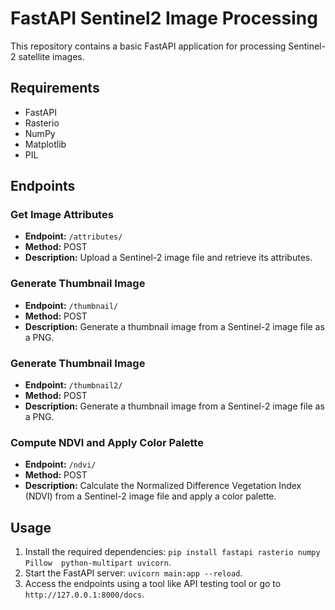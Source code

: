 # FastAPI Sentinel2 Image Processing

This repository contains a basic FastAPI application for processing Sentinel-2 satellite images.

## Requirements
- FastAPI
- Rasterio
- NumPy
- Matplotlib
- PIL

## Endpoints

### Get Image Attributes

- **Endpoint:** `/attributes/`
- **Method:** POST
- **Description:** Upload a Sentinel-2 image file and retrieve its attributes.

### Generate Thumbnail Image

- **Endpoint:** `/thumbnail/`
- **Method:** POST
- **Description:** Generate a thumbnail image from a Sentinel-2 image file as a PNG.

### Generate Thumbnail Image

- **Endpoint:** `/thumbnail2/`
- **Method:** POST
- **Description:** Generate a thumbnail image from a Sentinel-2 image file as a PNG.

### Compute NDVI and Apply Color Palette

- **Endpoint:** `/ndvi/`
- **Method:** POST
- **Description:** Calculate the Normalized Difference Vegetation Index (NDVI) from a Sentinel-2 image file and apply a color palette.

## Usage

1. Install the required dependencies: `pip install fastapi rasterio numpy Pillow  python-multipart uvicorn`.
2. Start the FastAPI server: `uvicorn main:app --reload`.
3. Access the endpoints using a tool like API testing tool or go to `http://127.0.0.1:8000/docs`.


